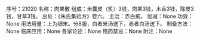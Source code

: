 序号：21020
名称：肉果散
组成：米囊皮（炙）3钱，肉果3钱，木香3钱，陈皮3钱，甘草3钱。
出处：《朱氏集验方》卷六。
主治：赤白痢。
加减：None
功效：None
用法用量：上为细末。分8服，白者米汤送下，赤者白汤送下。
制备方法：None
临床应用：None
各家论述：None
用药禁忌：None
附注：None
